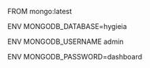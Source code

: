 FROM mongo:latest

ENV MONGODB_DATABASE=hygieia

ENV MONGODB_USERNAME admin

ENV MONGODB_PASSWORD=dashboard

